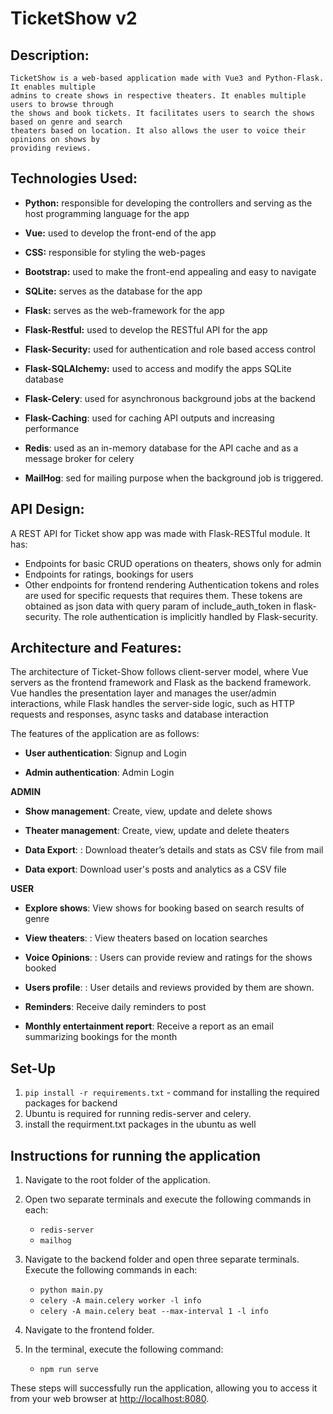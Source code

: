 # TicketShow v2 

## Description:
    TicketShow is a web-based application made with Vue3 and Python-Flask. It enables multiple 
    admins to create shows in respective theaters. It enables multiple users to browse through 
    the shows and book tickets. It facilitates users to search the shows based on genre and search 
    theaters based on location. It also allows the user to voice their opinions on shows by 
    providing reviews.


## Technologies Used:

-   **Python:** responsible for developing the controllers and serving
    as the host programming language for the app

-   **Vue:** used to develop the front-end of the app

-   **CSS:** responsible for styling the web-pages

-   **Bootstrap:** used to make the front-end appealing and easy to
    navigate

-   **SQLite:** serves as the database for the app

-   **Flask:** serves as the web-framework for the app

-   **Flask-Restful:** used to develop the RESTful API for the app

-    **Flask-Security:** used for authentication and role based access control

-   **Flask-SQLAlchemy:** used to access and modify the apps SQLite database

-   **Flask-Celery**: used for asynchronous background jobs at the backend

-   **Flask-Caching**: used for caching API outputs and increasing
    performance

-   **Redis**: used as an in-memory database for the API cache and as a
    message broker for celery

-   **MailHog**: sed for mailing purpose when the background job is triggered.

## API Design:

A REST API for Ticket show app was made with Flask-RESTful module. It has:
 * Endpoints for basic CRUD operations on theaters, shows only for admin
 * Endpoints for ratings, bookings for users
 * Other endpoints for frontend rendering
Authentication tokens and roles are used for specific requests that requires them. These 
tokens are obtained as json data with query param of include_auth_token in flask-security. 
The role authentication is implicitly handled by Flask-security.

## Architecture and Features:

The architecture of Ticket-Show follows client-server model, where Vue servers as the 
frontend framework and Flask as the backend framework. Vue handles the presentation layer 
and manages the user/admin interactions, while Flask handles the server-side logic, such as 
HTTP requests and responses, async tasks and database interaction

The features of the application are as follows:

-   **User authentication**: Signup and Login

-   **Admin authentication**:  Admin Login

**ADMIN**

-   **Show management**: Create, view, update and delete shows

-   **Theater management**: Create, view, update and delete theaters

-   **Data Export**: : Download theater’s details and stats as CSV file from mail

-   **Data export**: Download user\'s posts and analytics as a CSV file

**USER**
-   **Explore shows**: View shows for booking based on search results of genre

-   **View theaters**: : View theaters based on location searches

-   **Voice Opinions**: : Users can provide review and ratings for the shows booked

-   **Users profile**: : User details and reviews provided by them are shown.

-   **Reminders**: Receive daily reminders to post

-   **Monthly entertainment report**: Receive a report as an email summarizing bookings for the month

## Set-Up
1. ` pip install -r requirements.txt ` -  command for installing the required packages for backend
2. Ubuntu is required for running redis-server and celery.
3. install the requirment.txt packages in the ubuntu as well

## Instructions for running the application

1. Navigate to the root folder of the application.
2. Open two separate terminals and execute the following commands in each:

    * `redis-server`
    * `mailhog`
3. Navigate to the backend folder and open three separate terminals. Execute the following commands in each:

    * `python main.py`
    * `celery -A main.celery worker -l info`
    * `celery -A main.celery beat --max-interval 1 -l info`
4. Navigate to the frontend folder.
5. In the terminal, execute the following command:

    * `npm run serve`

These steps will successfully run the application, allowing you to access it from your web browser at [http://localhost:8080](http://localhost:8080).
